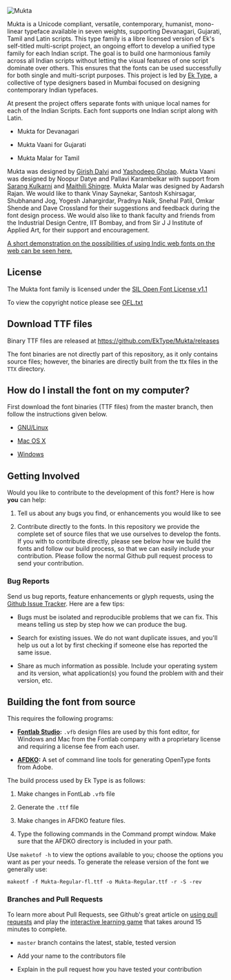 
![Mukta](https://github.com/EkType/Mukta/blob/master/Promotion/banner.png "Mukta")

Mukta is a Unicode compliant, versatile, contemporary, humanist, mono-linear typeface available in seven weights, supporting Devanagari, Gujarati, Tamil and Latin scripts. 
This type family is a libre licensed version of Ek's self-titled multi-script project, an ongoing effort to develop a unified type family for each Indian script. 
The goal is to build one harmonious family across all Indian scripts without letting the visual features of one script dominate over others. 
This ensures that the fonts can be used successfully for both single and multi-script purposes. 
This project is led by [Ek Type](http://ektype.in), a collective of type designers based in Mumbai focused on designing contemporary Indian typefaces. 

At present the project offers separate fonts with unique local names for each of the Indian Scripts. 
Each font supports one Indian script along with Latin.

- Mukta for Devanagari

- Mukta Vaani for Gujarati

- Mukta Malar for Tamil

Mukta was designed by [Girish Dalvi](http://www.idc.iitb.ac.in/~girish) and [Yashodeep Gholap](http://www.yashodeepgholap.com). 
Mukta Vaani was designed by Noopur Datye and Pallavi Karambelkar with support from [Sarang Kulkarni](http://ektype.in) and [Maithili Shingre](http://ektype.in).
Mukta Malar was designed by Aadarsh Rajan.
We would like to thank Vinay Saynekar, Santosh Kshirsagar, Shubhanand Jog, Yogesh Jahargirdar, Pradnya Naik, Snehal Patil, Omkar Shende and Dave Crossland for their suggestions and feedback during the font design process. 
We would also like to thank faculty and friends from the Industrial Design Centre, IIT Bombay, and from Sir J J Institute of Applied Art, for their support and encouragement.

[A short demonstration on the possibilities of using Indic web fonts on the web can be seen here.](http://www.idc.iitb.ac.in/~girish/demo)

## License

The Mukta font family is licensed under the [SIL Open Font License v1.1](http://scripts.sil.org/OFL)

To view the copyright notice please see [OFL.txt](https://github.com/EkType/Mukta/blob/master/OFL.txt)

## Download TTF files

Binary TTF files are released at <https://github.com/EkType/Mukta/releases>

The font binaries are not directly part of this repository, as it only contains source files; 
however, the binaries are directly built from the ttx files in the `TTX` directory.

## How do I install the font on my computer?

First download the font binaries (TTF files) from the master branch, then follow the instructions given below.

- [GNU/Linux](http://lmgtfy.com/?q=how+to+install+fonts+in+linux)

- [Mac OS X](http://support.apple.com/kb/HT2509)

- [Windows](http://windows.microsoft.com/en-us/windows-vista/install-or-uninstall-fonts)

## Getting Involved

Would you like to contribute to the development of this font? Here is how **you** can help:

1. Tell us about any bugs you find, or enhancements you would like to see

2. Contribute directly to the fonts. 
    In this repository we provide the complete set of source files that we use ourselves to develop the fonts. 
    If you with to contribute directly, please see below how we build the fonts and follow our build process, so that we can easily include your contribution. 
    Please follow the normal Github pull request process to send your contribution. 

### Bug Reports

Send us bug reports, feature enhancements or glyph requests, using the [Github Issue Tracker](https://github.com/EkMukta/Mukta/issues). 
Here are a few tips:

- Bugs must be isolated and reproducible problems that we can fix. 
    This means telling us step by step how we can produce the bug.

- Search for existing issues. We do not want duplicate issues, and you'll help us out a lot by first checking if someone else has reported the same issue. 

- Share as much information as possible. 
    Include your operating system and its version, what application(s) you found the problem with and their version, etc. 

## Building the font from source
   
This requires the following programs:

- **[Fontlab Studio](http://www.fontlab.com/font-editor/fontlab-studio/):** `.vfb` design files are used by this font editor, for Windows and Mac from the Fontlab company with a proprietary license and requiring a license fee from each user. 

- **[AFDKO](http://www.adobe.com/devnet/opentype/afdko.html):** A set of command line tools for generating OpenType fonts from Adobe.

The build process used by Ek Type is as follows:

1. Make changes in FontLab `.vfb` file

2. Generate the `.ttf` file

3. Make changes in AFDKO feature files. 

4. Type the following commands in the Command prompt window. Make sure that the AFDKO directory is included in your path.

Use `maketof -h` to view the options available to you; 
choose the options you want as per your needs. 
To generate the release version of the font we generally use:

    makeotf -f Mukta-Regular-fl.ttf -o Mukta-Regular.ttf -r -S -rev

### Branches and Pull Requests

To learn more about Pull Requests, see Github's great article on [using pull requests](https://help.github.com/articles/using-pull-requests) and play the [interactive learning game](http://try.github.io) that takes around 15 minutes to complete.

- `master` branch contains the latest, stable, tested version 

- Add your name to the contributors file

- Explain in the pull request how you have tested your contribution
